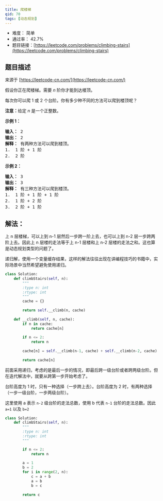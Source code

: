```yaml
---
title: 爬楼梯
qid: 70
tags: [动态规划]
---
```



- 难度： 简单
- 通过率： 42.7%
- 题目链接：[https://leetcode.com/problems/climbing-stairs](https://leetcode.com/problems/climbing-stairs)


## 题目描述

来源于 [https://leetcode-cn.com/](https://leetcode-cn.com/)

<p>假设你正在爬楼梯。需要 <em>n</em>&nbsp;阶你才能到达楼顶。</p>

<p>每次你可以爬 1 或 2 个台阶。你有多少种不同的方法可以爬到楼顶呢？</p>

<p><strong>注意：</strong>给定 <em>n</em> 是一个正整数。</p>

<p><strong>示例 1：</strong></p>

<pre><strong>输入：</strong> 2
<strong>输出：</strong> 2
<strong>解释：</strong> 有两种方法可以爬到楼顶。
1.  1 阶 + 1 阶
2.  2 阶</pre>

<p><strong>示例 2：</strong></p>

<pre><strong>输入：</strong> 3
<strong>输出：</strong> 3
<strong>解释：</strong> 有三种方法可以爬到楼顶。
1.  1 阶 + 1 阶 + 1 阶
2.  1 阶 + 2 阶
3.  2 阶 + 1 阶
</pre>


## 解法：

上 n 层楼梯，可以上到 n-1 层然后一步跨一阶上去，也可以上到 n-2 层一步跨两阶上去。因此上 n 层楼的走法等于上 n-1 层楼和上 n-2 层楼的走法之和。这也算是动态规划类型的问题了。

递归解，使用一个变量缓存结果，这样的解法往往出现在讲编程技巧的书籍中，实际场景中当然希望避免使用递归。

```python
class Solution:
    def climbStairs(self, n):
        """
        :type n: int
        :rtype: int
        """
        cache = {}
        
        return self.__climb(n, cache)
    
    def __climb(self, n, cache):
        if n in cache:
            return cache[n]
        
        if n <= 2:
            return n
        
        cache[n] = self.__climb(n-1, cache) + self.__climb(n-2, cache)
        
        return cache[n]
```

前面采用递归，考虑的是最后一步的情况，即最后跨一级台阶或者跨两级台阶。但在迭代解法中，就要从跨第一步开始考虑了。

台阶高度为 1 时，只有一种选择（一步跨上去）。台阶高度为 2 时，有两种选择（一步一级台阶，一步两级台阶）。

这里使用 a 表示 `n-2` 级台阶的走法总数，使用 b 代表 `n-1` 台阶的走法总数。因此 `a=1` 以及 `b=2`

```python
class Solution:
    def climbStairs(self, n):
        """
        :type n: int
        :rtype: int
        """

        if n <= 2:
            return n
        
        a = 1
        b = 2
        for i in range(2, n):
            c = a + b
            a = b
            b = c
            
        return c
```